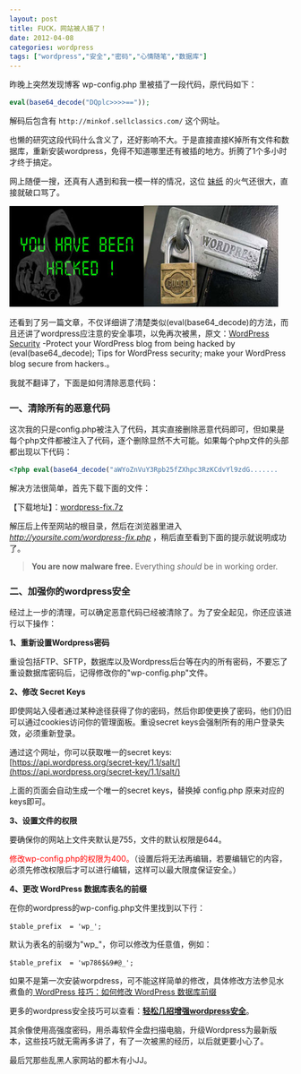 ```yaml
---
layout: post
title: FUCK，网站被人插了！
date: 2012-04-08
categories: wordpress
tags: ["wordpress","安全","密码","心情随笔","数据库"]
---
```


昨晚上突然发现博客 wp-config.php 里被插了一段代码，原代码如下：

```php
eval(base64_decode("DQplc>>>>=="));
```

解码后包含有 `http://minkof.sellclassics.com/` 这个网址。

也懒的研究这段代码什么含义了，还好影响不大。于是直接直接K掉所有文件和数据库，重新安装wordpress，免得不知道哪里还有被插的地方。折腾了1个多小时才终于搞定。

<!-- more -->

网上随便一搜，还真有人遇到和我一模一样的情况，这位 [妹纸](http://www.mintrix.net/blog/2012/04/04/damn-you-hackers-go-to-hell/) 的火气还很大，直接就破口骂了。

![040801](img/2012/040801.jpg)![040802](img/2012/040802.jpg)

还看到了另一篇文章，不仅详细讲了清楚类似(eval(base64_decode)的方法，而且还讲了wordpress应注意的安全事项，以免再次被黑，原文：[WordPress Security](http://designpx.com/tutorials/wordpress-security/) -Protect your WordPress blog from being hacked by (eval(base64_decode); Tips for WordPress security; make your WordPress blog secure from hackers.。

我就不翻译了，下面是如何清除恶意代码：

### 一、清除所有的恶意代码

这次我的只是config.php被注入了代码，其实直接删除恶意代码即可，但如果是每个php文件都被注入了代码，逐个删除显然不大可能。如果每个php文件的头部都出现以下代码：

```php
<?php eval(base64_decode("aWYoZnVuY3Rpb25fZXhpc3RzKCdvYl9zdG.......
```

解决方法很简单，首先下载下面的文件：

【下载地址】：[wordpress-fix.7z](http://dl.dropbox.com/u/3633907/download/wordpress-fix.7z)

解压后上传至网站的根目录，然后在浏览器里进入 _http://yoursite.com/wordpress-fix.php_ ，稍后直至看到下面的提示就说明成功了。

> **You are now malware free.**
> Everything _should_ be in working order.

### 二、加强你的wordpress安全

经过上一步的清理，可以确定恶意代码已经被清除了。为了安全起见，你还应该进行以下操作：

**1、重新设置Wordpress密码**

重设包括FTP、SFTP，数据库以及Wordpress后台等在内的所有密码，不要忘了重设数据库密码后，记得修改你的"wp-config.php"文件。

**2、修改 Secret Keys**

即使网站入侵者通过某种途径获得了你的密码，然后你即使更换了密码，他们仍旧可以通过cookies访问你的管理面板。重设secret keys会强制所有的用户登录失效，必须重新登录。

通过这个网址，你可以获取唯一的secret keys: [https://api.wordpress.org/secret-key/1.1/salt/](https://api.wordpress.org/secret-key/1.1/salt/)

上面的页面会自动生成一个唯一的secret keys，替换掉 config.php 原来对应的keys即可。

**3、设置文件的权限**

要确保你的网站上文件夹默认是755，文件的默认权限是644。

<span style="color: #ff0000;">修改wp-config.php的权限为400。</span>（设置后将无法再编辑，若要编辑它的内容，必须先修改权限后才可以进行编辑，这样可以最大限度保证安全。）

**4、更改 WordPress 数据库表名的前缀**

在你的wordpress的wp-config.php文件里找到以下行：

`$table_prefix  = 'wp_';`

默认为表名的前缀为"wp_"，你可以修改为任意值，例如：

`$table_prefix  = 'wp786$&9#@_';`

如果不是第一次安装worpdress，可不能这样简单的修改，具体修改方法参见水煮鱼的[ WordPress 技巧：如何修改 WordPress 数据库前缀](http://fairyfish.net/m/how-to-change-the-wordpress-database-prefix/)

更多的wordpress安全技巧可以查看：**[轻松几招增强wordpress安全](http://www.kisa747.com/wordpress-security.html)**。

其余像使用高强度密码，用杀毒软件全盘扫描电脑，升级Wordpress为最新版本，这些技巧就无需再多讲了，有了一次被黑的经历，以后就更要小心了。

最后咒那些乱黑人家网站的都木有小JJ。